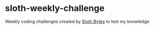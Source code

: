 # sloth-weekly-challenge
Weekly coding challenges created by [Sloth Bytes](https://slothbytes.beehiiv.com) to test my knowledge

